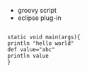 * groovy script
* eclipse plug-in

<code>
static void main(args){
println "hello world"
def value="abc"
println value
}
</code>

